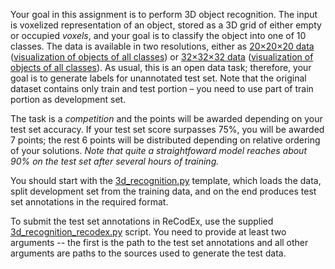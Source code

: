 Your goal in this assignment is to perform 3D object recognition. The input
is voxelized representation of an object, stored as a 3D grid of either empty
or occupied _voxels_, and your goal is to classify the object into one of
10 classes. The data is available in two resolutions, either as
[20×20×20 data](https://ufal.mff.cuni.cz/~straka/courses/npfl114/1718/modelnet20.zip)
([visualization of objects of all classes](https://ufal.mff.cuni.cz/~straka/courses/npfl114/1718/modelnet20.html))
or [32×32×32 data](https://ufal.mff.cuni.cz/~straka/courses/npfl114/1718/modelnet32.zip)
([visualization of objects of all classes](https://ufal.mff.cuni.cz/~straka/courses/npfl114/1718/modelnet32.html)).
As usual, this is an open data task; therefore, your goal is to generate
labels for unannotated test set. Note that the original dataset contains
only train and test portion – you need to use part of train portion as development set.

The task is a _competition_ and the points will be awarded depending on your
test set accuracy. If your test set score surpasses 75%, you will be
awarded 7 points; the rest 6 points will be distributed depending on relative
ordering of your solutions. _Note that quite a straightfoward model reaches
about 90% on the test set after several hours of training._

You should start with the
[3d_recognition.py](https://github.com/ufal/npfl114/tree/master/labs/06/3d_recognition.py)
template, which loads the data, split development set from the training data,
and on the end produces test set annotations in the required format.

To submit the test set annotations in ReCodEx, use the supplied
[3d_recognition_recodex.py](https://github.com/ufal/npfl114/tree/master/labs/06/3d_recognition_recodex.py)
script. You need to provide at least two arguments -- the first is the path to
the test set annotations and all other arguments are paths to the sources used
to generate the test data.
